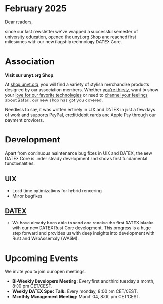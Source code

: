 # February 2025

Dear readers,

since our last newsletter we've wrapped a successful semester of university education,
opened the [unyt.org Shop](https://shop.unyt.org) and reached first milestones with
our new flagship technology DATEX Core.

# Association

**Visit our unyt.org Shop.**

At [shop.unyt.org](https://shop.unyt.org), you will find a variety of stylish merchandise
products designed by our association members. Whether [you're thirsty](https://shop.unyt.org/product/unyt-mug),
want to show your [love for our favorite technologies](https://shop.unyt.org/product/unyt-sweater) or need to
[channel your feelings about Safari](https://shop.unyt.org/product/safari-homies), our new shop has got you covered.

Needless to say, it was written entirely in UIX and DATEX in just a few days of work and supports PayPal,
credit/debit cards and Apple Pay through our payment providers.

# Development
Apart from continuous maintenance bug fixes in UIX and DATEX, the new DATEX Core is under steady development
and shows first fundamental functionalities.

## [UIX](https://github.com/unyt-org/uix/pulls?q=is:closed%20created:2025-01-01..2025-02-01)
* Load time optimizations for hybrid rendering
* Minor bugfixes

## [DATEX](https://github.com/unyt-org/datex-core-js-legacy/pulls?q=is:closed%20created:2025-01-01..2025-02-01)
* We have already been able to send and receive the first DATEX blocks with our new DATEX Rust Core development. This progress is a huge step forward and provides us with deep insights into development with Rust and WebAssembly (WASM).

# Upcoming Events 

We invite you to join our open meetings.

* **Bi-Weekly Developers Meeting:** Every first and third tuesday a month, 8:00 pm CET/CEST.
* **Weekly DATEX Spec Talk:** Every monday, 8:00 pm CET/CEST.
* **Monthly Management Meeting:** March 04, 8:00 pm CET/CEST.
